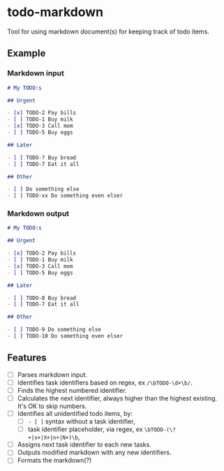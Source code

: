 # todo-markdown

Tool for using markdown document(s) for keeping track of todo items.

## Example

### Markdown input

```markdown
# My TODO:s

## Urgent

- [x] TODO-2 Pay bills
- [ ] TODO-1 Buy milk
- [x] TODO-3 Call mom
- [ ] TODO-5 Buy eggs

## Later

- [ ] TODO-? Buy bread
- [ ] TODO-7 Eat it all

## Other

- [ ] Do something else
- [ ] TODO-xx Do something even elser
```

### Markdown output

```markdown
# My TODO:s

## Urgent

- [x] TODO-2 Pay bills
- [ ] TODO-1 Buy milk
- [x] TODO-3 Call mom
- [ ] TODO-5 Buy eggs

## Later

- [ ] TODO-8 Buy bread
- [ ] TODO-7 Eat it all

## Other

- [ ] TODO-9 Do something else
- [ ] TODO-10 Do something even elser
```

## Features

- [ ] Parses markdown input.
- [ ] Identifies task identifiers based on regex, ex `/\bTODO-\d+\b/`.
- [ ] Finds the highest numbered identifier.
- [ ] Calculates the next identifier, always higher than the highest existing.
      It's OK to skip numbers.
- [ ] Identifies all unidentified todo items, by:
  - [ ] `- [ ]` syntax without a task identifier,
  - [ ] task identifier placeholder, via regex, ex `\bTODO-(\?+|x+|X+|n+|N+)\b`,
- [ ] Assigns next task identifier to each new tasks.
- [ ] Outputs modified markdown with any new identifiers.
- [ ] Formats the markdown(?)

